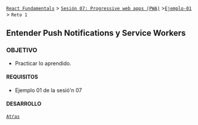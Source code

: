 [`React Fundamentals`](../../README.md) > [`Sesión 07: Progressive web apps (PWA)`](../Readme.md) >[`Ejemplo-01`](../Ejemplo-01) > `Reto 1`

## Entender Push Notifications y Service Workers

### OBJETIVO
- Practicar lo aprendido.

#### REQUISITOS
- Ejemplo 01 de la sesió'n 07

#### DESARROLLO

[`Atŕas`](https://github.com/beduExpert/C1-React-2020/tree/master/Sesion-07/Ejemplo-01)
